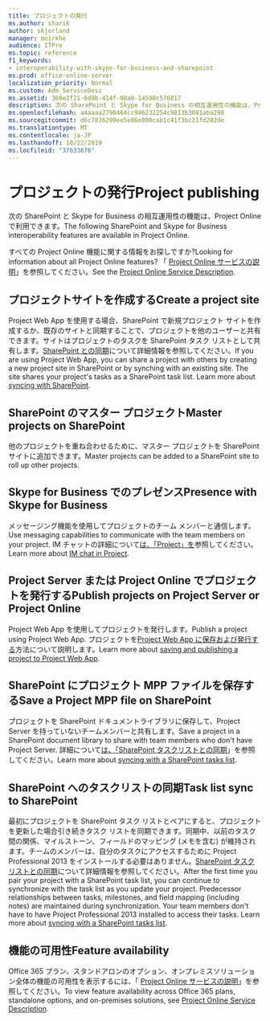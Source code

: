 ```yaml
---
title: プロジェクトの発行
ms.author: sharik
author: skjerland
manager: mnirkhe
audience: ITPro
ms.topic: reference
f1_keywords:
- interoperability-with-skype-for-business-and-sharepoint
ms.prod: office-online-server
localization_priority: Normal
ms.custom: Adm_ServiceDesc
ms.assetid: 369e2f21-6d9b-414f-98a8-14590c576817
description: 次の SharePoint と Skype for Business の相互運用性の機能は、Project Online で利用できます。
ms.openlocfilehash: a4aaaa2790464cc946232254c9813b3081aba290
ms.sourcegitcommit: d6c7836299ee5e86e890cab1c41f3bc21fd282de
ms.translationtype: MT
ms.contentlocale: ja-JP
ms.lasthandoff: 10/22/2019
ms.locfileid: "37633676"
---
```

# <a name="project-publishing"></a><span data-ttu-id="6c1be-103">プロジェクトの発行</span><span class="sxs-lookup"><span data-stu-id="6c1be-103">Project publishing</span></span>

<span data-ttu-id="6c1be-104">次の SharePoint と Skype for Business の相互運用性の機能は、Project Online で利用できます。</span><span class="sxs-lookup"><span data-stu-id="6c1be-104">The following SharePoint and Skype for Business interoperability features are available in Project Online.</span></span>
  
<span data-ttu-id="6c1be-105">すべての Project Online 機能に関する情報をお探しですか?</span><span class="sxs-lookup"><span data-stu-id="6c1be-105">Looking for information about all Project Online features?</span></span> <span data-ttu-id="6c1be-106">「 [Project Online サービスの説明](project-online-service-description.md)」を参照してください。</span><span class="sxs-lookup"><span data-stu-id="6c1be-106">See the [Project Online Service Description](project-online-service-description.md).</span></span>
  
## <a name="create-a-project-site"></a><span data-ttu-id="6c1be-107">プロジェクトサイトを作成する</span><span class="sxs-lookup"><span data-stu-id="6c1be-107">Create a project site</span></span>

<span data-ttu-id="6c1be-p102">Project Web App を使用する場合、SharePoint で新規プロジェクト サイトを作成するか、既存のサイトと同期することで、プロジェクトを他のユーザーと共有できます。サイトはプロジェクトのタスクを SharePoint タスク リストとして共有します。[SharePoint との同期](https://go.microsoft.com/fwlink/p/?LinkId=271352)について詳細情報を参照してください。</span><span class="sxs-lookup"><span data-stu-id="6c1be-p102">If you are using Project Web App, you can share a project with others by creating a new project site in SharePoint or by synching with an existing site. The site shares your project's tasks as a SharePoint task list. Learn more about [syncing with SharePoint](https://go.microsoft.com/fwlink/p/?LinkId=271352).</span></span>
  
## <a name="master-projects-on-sharepoint"></a><span data-ttu-id="6c1be-111">SharePoint のマスター プロジェクト</span><span class="sxs-lookup"><span data-stu-id="6c1be-111">Master projects on SharePoint</span></span>

<span data-ttu-id="6c1be-112">他のプロジェクトを重ね合わせるために、マスター プロジェクトを SharePoint サイトに追加できます。</span><span class="sxs-lookup"><span data-stu-id="6c1be-112">Master projects can be added to a SharePoint site to roll up other projects.</span></span> 
  
## <a name="presence-with-skype-for-business"></a><span data-ttu-id="6c1be-113">Skype for Business でのプレゼンス</span><span class="sxs-lookup"><span data-stu-id="6c1be-113">Presence with Skype for Business</span></span>

<span data-ttu-id="6c1be-114">メッセージング機能を使用してプロジェクトのチーム メンバーと通信します。</span><span class="sxs-lookup"><span data-stu-id="6c1be-114">Use messaging capabilities to communicate with the team members on your project.</span></span> <span data-ttu-id="6c1be-115">IM チャットの詳細について[は、「Project」を](https://go.microsoft.com/fwlink/p/?LinkId=271351)参照してください。</span><span class="sxs-lookup"><span data-stu-id="6c1be-115">Learn more about [IM chat in Project](https://go.microsoft.com/fwlink/p/?LinkId=271351).</span></span>
  
## <a name="publish-projects-on-project-server-or-project-online"></a><span data-ttu-id="6c1be-116">Project Server または Project Online でプロジェクトを発行する</span><span class="sxs-lookup"><span data-stu-id="6c1be-116">Publish projects on Project Server or Project Online</span></span>

<span data-ttu-id="6c1be-117">Project Web App を使用してプロジェクトを発行します。</span><span class="sxs-lookup"><span data-stu-id="6c1be-117">Publish a project using Project Web App.</span></span> <span data-ttu-id="6c1be-118">プロジェクトを[Project Web App に保存および発行する](https://go.microsoft.com/fwlink/p/?LinkId=271354)方法について説明します。</span><span class="sxs-lookup"><span data-stu-id="6c1be-118">Learn more about [saving and publishing a project to Project Web App](https://go.microsoft.com/fwlink/p/?LinkId=271354).</span></span>
  
## <a name="save-a-project-mpp-file-on-sharepoint"></a><span data-ttu-id="6c1be-119">SharePoint にプロジェクト MPP ファイルを保存する</span><span class="sxs-lookup"><span data-stu-id="6c1be-119">Save a Project MPP file on SharePoint</span></span>

<span data-ttu-id="6c1be-120">プロジェクトを SharePoint ドキュメントライブラリに保存して、Project Server を持っていないチームメンバーと共有します。</span><span class="sxs-lookup"><span data-stu-id="6c1be-120">Save a project in a SharePoint document library to share with team members who don't have Project Server.</span></span> <span data-ttu-id="6c1be-121">詳細について[は、「SharePoint タスクリストとの同期](https://go.microsoft.com/fwlink/p/?LinkId=271353)」を参照してください。</span><span class="sxs-lookup"><span data-stu-id="6c1be-121">Learn more about [syncing with a SharePoint tasks list](https://go.microsoft.com/fwlink/p/?LinkId=271353).</span></span>
  
## <a name="task-list-sync-to-sharepoint"></a><span data-ttu-id="6c1be-122">SharePoint へのタスクリストの同期</span><span class="sxs-lookup"><span data-stu-id="6c1be-122">Task list sync to SharePoint</span></span>

<span data-ttu-id="6c1be-p106">最初にプロジェクトを SharePoint タスク リストとペアにすると、プロジェクトを更新した場合引き続きタスク リストを同期できます。同期中、以前のタスク間の関係、マイルストーン、フィールドのマッピング (メモを含む) が維持されます。チームのメンバーは、自分のタスクにアクセスするために Project Professional 2013 をインストールする必要はありません。[SharePoint タスク リストとの同期](https://go.microsoft.com/fwlink/p/?LinkId=271353)について詳細情報を参照してください。</span><span class="sxs-lookup"><span data-stu-id="6c1be-p106">After the first time you pair your project with a SharePoint task list, you can continue to synchronize with the task list as you update your project. Predecessor relationships between tasks, milestones, and field mapping (including notes) are maintained during synchronization. Your team members don't have to have Project Professional 2013 installed to access their tasks. Learn more about [syncing with a SharePoint tasks list](https://go.microsoft.com/fwlink/p/?LinkId=271353).</span></span>
  
## <a name="feature-availability"></a><span data-ttu-id="6c1be-127">機能の可用性</span><span class="sxs-lookup"><span data-stu-id="6c1be-127">Feature availability</span></span>

<span data-ttu-id="6c1be-128">Office 365 プラン、スタンドアロンのオプション、オンプレミスソリューション全体の機能の可用性を表示するには、「 [Project Online サービスの説明](project-online-service-description.md)」を参照してください。</span><span class="sxs-lookup"><span data-stu-id="6c1be-128">To view feature availability across Office 365 plans, standalone options, and on-premises solutions, see [Project Online Service Description](project-online-service-description.md).</span></span>
  


